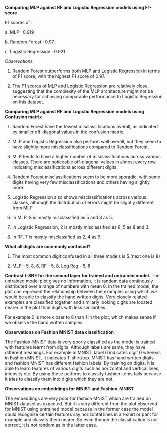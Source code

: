 **Comparing MLP against RF and Logistic Regression models using F1-score**

F1 scores of :

a. MLP : 0.919

b. Random Forest : 0.97

c. Logistic Regression : 0.921

*Observations*

1. Random Forest outperforms both MLP and Logistic Regression in terms of F1 score, with the highest F1 score of 0.97.

2. The F1 scores of MLP and Logistic Regression are relatively close, suggesting that the complexity of the MLP architecture might not be necessary for achieving comparable performance to Logistic Regression on this dataset.

**Comparing MLP against RF and Logistic Regression models using Confusion matrix**

1. Random Forest have the fewest misclassifications overall, as indicated by smaller off-diagonal values in the confusion matrix.

2. MLP and Logistic Regression also perform well overall, but they seem to have slightly more misclassifications compared to Random Forest.

3. MLP tends to have a higher number of misclassifications across various classes. There are noticeable off-diagonal values in almost every row, indicating misclassifications across different digits. 
 
4. Random Forest misclassifications seem to be more sporadic, with some digits having very few misclassifications and others having slightly more.

5. Logistic Regression also shows misclassifications across various classes, although the distribution of errors might be slightly different from MLP.

6. In MLP, 8 is mostly misclassified as 5 and 3 as 5.

7. In Logistic Regression, 2 is mostly misclassified as 8, 5 as 8 and 3.

8. In RF, 7 is mostly misclassified as 2, 4 as 9.

**What all digits are commonly confused?**

1. The most common digit confused in all three models is 5.(next one is 8)

2. MLP - 5, 8, 6, RF - 5, 8,  Log Reg -  5, 8 

 **Contrast t-SNE for the second layer for trained and untrained model.**
The untrained model plot gives no information, it is random data continously distributed over a range of numbers with mean 0. In the trained model, the plot can represent the relationship between the examples using which we would be able to classify the hand written digits. Very closely related examples are classified together and similarly looking digits are located nearer in the plot than digits with less similarities.

For example 0 is more closer to 8 than 1 in the plot, which makes sense if we observe the hand written samples.

 **Observations on Fashion MNIST data classification**

The Fashion-MNIST data is very poorly classified as the model is trained with features learnt from digits. Although labels are same, they have different meanings. For example in MNIST, label 0 indicates digit 0 whereas in Fashion MNIST, it indicates T-shirt/top. MNIST has hand written digits and fashion MNIST has different fashion labels. By training on digits, it is able to learn features of various digits such as horizontal and vertical lines, intensity etc. By using these patterns to classify fashion items fails because it tries to classify them into digits which they are not.

**Observations on embeddings for MNIST and Fashion-MNIST**

The embeddings are very poor for fashion MNIST which are trained on MNIST dataset as expected. But it is very different from the plot observed for MNIST using untrained model because in the former case the model could recognise certain features say horizontal lines in a t-shirt or pant for example and classify them nearer. So even though the classification is not correct, it is not random as in the latter case.




 
